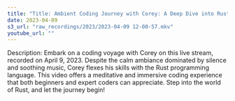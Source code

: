 ```yaml
---
title: "Title: Ambient Coding Journey with Corey: A Deep Dive into Rust"
date: 2023-04-09
s3_url: "raw_recordings/2023/2023-04-09 12-00-57.mkv"
youtube_url: ""
---
```



Description:
Embark on a coding voyage with Corey on this live stream, recorded on April 9, 2023. Despite the calm ambiance dominated by silence and soothing music, Corey flexes his skills with the Rust programming language. This video offers a meditative and immersive coding experience that both beginners and expert coders can appreciate. Step into the world of Rust, and let the journey begin!
